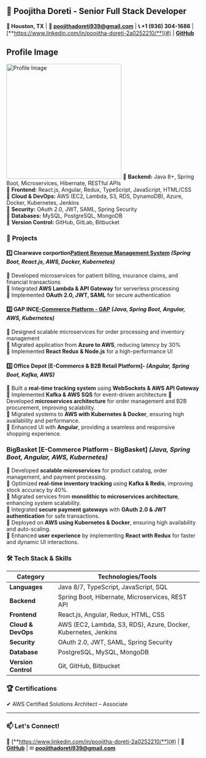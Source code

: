 ## 🚀 **Poojitha Doreti - Senior Full Stack Developer**  

**📍 Houston, TX** | **📧 poojithadoreti939@gmail.com** | **📞 +1 (936) 304-1686** | [**https://www.linkedin.com/in/poojitha-doreti-2a0252210/**](#) | [**GitHub**](#)  

<!DOCTYPE html>
<html lang="en">
<head>
    <meta charset="UTF-8">
    <meta name="viewport" content="width=device-width, initial-scale=1.0">
    <title>Pooja.Png</title>
</head>
<body>
    <h2>Profile Image</h2>
    <img src="https://"C:\Users\pooji\OneDrive\Desktop\Pooja.png"/your-repository/main/profile.jpg" 
         alt="Profile Image" width="300">
</body>
</html
### 👋 **About Me**  
I am a **Senior Full Stack Developer** with over **7 years of experience** specializing in **Java, Spring Boot, React.js, Angular, and cloud technologies (AWS, Azure)**. I am passionate about building **scalable and high-performance applications** while focusing on **security, CI/CD, and DevOps best practices**.  

🔹 **Backend:** Java 8+, Spring Boot, Microservices, Hibernate, RESTful APIs  
🔹 **Frontend:** React.js, Angular, Redux, TypeScript, JavaScript, HTML/CSS  
🔹 **Cloud & DevOps:** AWS (EC2, Lambda, S3, RDS, DynamoDB), Azure, Docker, Kubernetes, Jenkins  
🔹 **Security:** OAuth 2.0, JWT, SAML, Spring Security  
🔹 **Databases:** MySQL, PostgreSQL, MongoDB  
🔹 **Version Control:** GitHub, GitLab, Bitbucket  

### 📌 **Projects**  

#### 1️⃣ **Clearwave corportion[Patient Revenue Management System](#)** *(Spring Boot, React.js, AWS, Docker, Kubernetes)*  
🔹 Developed microservices for patient billing, insurance claims, and financial transactions  
🔹 Integrated **AWS Lambda & API Gateway** for serverless processing  
🔹 Implemented **OAuth 2.0, JWT, SAML** for secure authentication  

#### 2️⃣ **GAP INC[E-Commerce Platform - GAP](#)** *(Java, Spring Boot, Angular, AWS, Kubernetes)*  
🔹 Designed scalable microservices for order processing and inventory management  
🔹 Migrated application from **Azure to AWS**, reducing latency by 30%  
🔹 Implemented **React Redux & Node.js** for a high-performance UI  

#### 3️⃣ **Office Depot [E-Commerce & B2B Retail Platform]**- *(Angular, Spring Boot, Kafka, AWS)*
 
🔹 Built a **real-time tracking system** using **WebSockets & AWS API Gateway**  
🔹 Implemented **Kafka & AWS SQS** for event-driven architecture 
🔹 Developed **microservices architecture** for order management and B2B procurement, improving scalability.  
🔹 Migrated systems to **AWS with Kubernetes & Docker**, ensuring high availability and performance.  
🔹 Enhanced UI with **Angular**, providing a seamless and responsive shopping experience.

### **BigBasket [E-Commerce Platform - BigBasket]** *(Java, Spring Boot, Angular, AWS, Kubernetes)*  

🔹 Developed **scalable microservices** for product catalog, order management, and payment processing.  
🔹 Optimized **real-time inventory tracking** using **Kafka & Redis**, improving stock accuracy by 40%.  
🔹 Migrated services from **monolithic to microservices architecture**, enhancing system scalability.  
🔹 Integrated **secure payment gateways** with **OAuth 2.0 & JWT authentication** for safe transactions.  
🔹 Deployed on **AWS using Kubernetes & Docker**, ensuring high availability and auto-scaling.  
🔹 Enhanced **user experience** by implementing **React with Redux** for faster and dynamic UI interactions.  
### 🛠 **Tech Stack & Skills**  


| **Category**      | **Technologies/Tools**  |
|------------------|---------------------|
| **Languages**    | Java 8/7, TypeScript, JavaScript, SQL |
| **Backend**      | Spring Boot, Hibernate, Microservices, REST API |
| **Frontend**     | React.js, Angular, Redux, HTML, CSS |
| **Cloud & DevOps** | AWS (EC2, Lambda, S3, RDS), Azure, Docker, Kubernetes, Jenkins |
| **Security**     | OAuth 2.0, JWT, SAML, Spring Security |
| **Database**     | PostgreSQL, MySQL, MongoDB |
| **Version Control** | Git, GitHub, Bitbucket |

### 🏆 **Certifications**  
✔ AWS Certified Solutions Architect – Associate  

---

### 📫 **Let's Connect!**  
💼 [**https://www.linkedin.com/in/poojitha-doreti-2a0252210/**](#) | 🔗 [**GitHub**](#) | ✉ **poojithadoreti939@gmail.com**  
